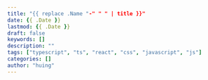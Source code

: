 ```yaml
---
title: "{{ replace .Name "-" " " | title }}"
date: {{ .Date }}
lastmod: {{ .Date }}
draft: false
keywords: []
description: ""
tags: ["typescript", "ts", "react", "css", "javascript", "js"]
categories: []
author: "huing"
---
```


